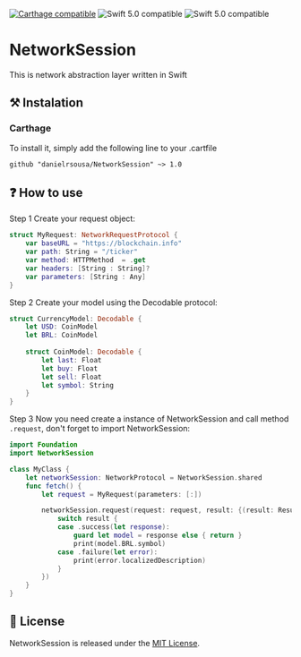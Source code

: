 [![Carthage compatible](https://img.shields.io/badge/Carthage-compatible-4BC51D.svg?style=plastic)](https://github.com/Carthage/Carthage)
![Swift 5.0 compatible](https://img.shields.io/static/v1?label=Swift&message=5.0&style=plastic&logo=appveyo)
![Swift 5.0 compatible](https://img.shields.io/static/v1?label=Minimum%20iOS%20version&message=13.2&color=F76831&style=plastic&logo=appveyo)

# NetworkSession

This is network abstraction layer written in Swift

## ⚒ Instalation

### Carthage
To install it, simply add the following line to your .cartfile

`github "danielrsousa/NetworkSession" ~> 1.0`

## ❓ How to use 

Step 1 Create your request object:

```swift
struct MyRequest: NetworkRequestProtocol {
    var baseURL = "https://blockchain.info"
    var path: String = "/ticker"
    var method: HTTPMethod  = .get
    var headers: [String : String]?
    var parameters: [String : Any]
}
```

Step 2 Create your model using the Decodable protocol:

```swift
struct CurrencyModel: Decodable {
    let USD: CoinModel
    let BRL: CoinModel
    
    struct CoinModel: Decodable {
        let last: Float
        let buy: Float
        let sell: Float
        let symbol: String
    }
}
```

Step 3 Now you need create a instance of NetworkSession and call method `.request`, don't forget to import NetworkSession:

```swift
import Foundation
import NetworkSession

class MyClass {
    let networkSession: NetworkProtocol = NetworkSession.shared
    func fetch() {
        let request = MyRequest(parameters: [:])

        networkSession.request(request: request, result: {(result: Result<CurrencyModel?, NetworkError>) in
            switch result {
            case .success(let response):
                guard let model = response else { return }
                print(model.BRL.symbol)
            case .failure(let error):
                print(error.localizedDescription)
            }
        })
    }
}
```

## 📝 License

NetworkSession is released under the [MIT License](LICENSE.md).






